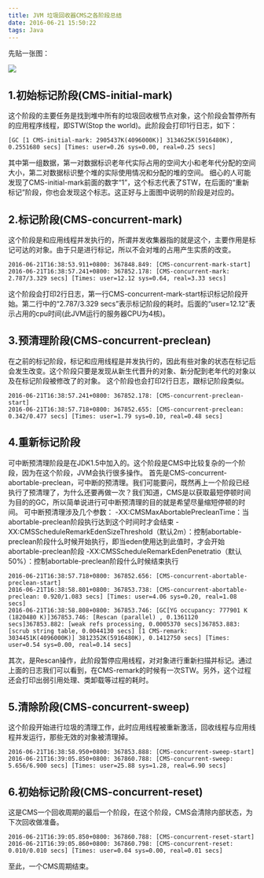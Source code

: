 ```yaml
---
title: JVM 垃圾回收器CMS之各阶段总结
date: 2016-06-21 15:50:22
tags: Java
---
```


先贴一张图：

![](https://img.alicdn.com/imgextra/i3/2657627814/TB2HFD0qVXXXXblXpXXXXXXXXXX_!!2657627814.jpg)

## 1.初始标记阶段(CMS-initial-mark) ##
  这个阶段的主要任务是找到堆中所有的垃圾回收根节点对象，这个阶段会暂停所有的应用程序线程，即STW(Stop the world)。此阶段会打印1行日志，如下：

	[GC [1 CMS-initial-mark: 2905437K(4096000K)] 3134625K(5916480K), 0.2551680 secs] [Times: user=0.26 sys=0.00, real=0.25 secs]

其中第一组数据，第一对数据标识老年代实际占用的空间大小和老年代分配的空间大小，第二对数据标识整个堆的实际使用情况和分配的堆的空间。
细心的人可能发现了CMS-initial-mark前面的数字“1”，这个标志代表了STW，在后面的“重新标记”阶段，你也会发现这个标志。这正好与上面图中说明的阶段是对应的。

## 2.标记阶段(CMS-concurrent-mark) ##
  这个阶段是和应用线程并发执行的，所谓并发收集器指的就是这个，主要作用是标记可达的对象。由于只是进行标记，所以不会对堆的占用产生实质的改变。

	2016-06-21T16:38:53.911+0800: 367848.849: [CMS-concurrent-mark-start]
	2016-06-21T16:38:57.241+0800: 367852.178: [CMS-concurrent-mark: 2.787/3.329 secs] [Times: user=12.12 sys=0.64, real=3.33 secs]
	
这个阶段会打印2行日志，第一行CMS-concurrent-mark-start标识标记阶段开始。第二行中的“2.787/3.329 secs”表示标记阶段的耗时。后面的“user=12.12”表示占用的cpu时间(此JVM运行的服务器CPU为4核)。

## 3.预清理阶段(CMS-concurrent-preclean) ##
  在之前的标记阶段，标记和应用线程是并发执行的，因此有些对象的状态在标记后会发生改变。这个阶段只要是发现从新生代晋升的对象、新分配到老年代的对象以及在标记阶段被修改了的对象。
  这个阶段也会打印2行日志，跟标记阶段类似。

```
2016-06-21T16:38:57.241+0800: 367852.178: [CMS-concurrent-preclean-start]
2016-06-21T16:38:57.718+0800: 367852.655: [CMS-concurrent-preclean: 0.342/0.477 secs] [Times: user=1.79 sys=0.10, real=0.48 secs]
```

## 4.重新标记阶段 ##
  可中断预清理阶段是在JDK1.5中加入的。这个阶段是CMS中比较复杂的一个阶段，因为在这个阶段，JVM会执行很多操作。
  首先是CMS-concurrent-abortable-preclean，可中断的预清理。我们可能要问，既然再上一个阶段已经执行了预清理了，为什么还要再做一次？我们知道，CMS是以获取最短停顿时间为目的的GC，所以简单说进行可中断预清理的目的就是希望尽量缩短停顿的时间。
  可中断预清理涉及几个参数：
  -XX:CMSMaxAbortablePrecleanTime：当abortable-preclean阶段执行达到这个时间时才会结束
  -XX:CMSScheduleRemarkEdenSizeThreshold（默认2m）：控制abortable-preclean阶段什么时候开始执行，即当eden使用达到此值时，才会开始abortable-preclean阶段
  -XX:CMSScheduleRemarkEdenPenetratio（默认50%）：控制abortable-preclean阶段什么时候结束执行

```
2016-06-21T16:38:57.718+0800: 367852.656: [CMS-concurrent-abortable-preclean-start]
2016-06-21T16:38:58.801+0800: 367853.738: [CMS-concurrent-abortable-preclean: 0.920/1.083 secs] [Times: user=4.06 sys=0.20, real=1.08 secs]
2016-06-21T16:38:58.808+0800: 367853.746: [GC[YG occupancy: 777901 K (1820480 K)]367853.746: [Rescan (parallel) , 0.1361120 secs]367853.882: [weak refs processing, 0.0005370 secs]367853.883: [scrub string table, 0.0044130 secs] [1 CMS-remark: 3034451K(4096000K)] 3812352K(5916480K), 0.1412750 secs] [Times: user=0.54 sys=0.00, real=0.14 secs]
```

  其次，是Rescan操作，此阶段暂停应用线程，对对象进行重新扫描并标记。通过上面的日志我们可以看到，在CMS-remark的时候有一次STW。另外，这个过程还会打印出弱引用处理、类卸载等过程的耗时。

## 5.清除阶段(CMS-concurrent-sweep) ##
  这个阶段开始进行垃圾的清理工作，此时应用线程被重新激活，回收线程与应用线程并发运行，那些无效的对象被清理掉。

```
2016-06-21T16:38:58.950+0800: 367853.888: [CMS-concurrent-sweep-start]
2016-06-21T16:39:05.850+0800: 367860.788: [CMS-concurrent-sweep: 5.656/6.900 secs] [Times: user=25.88 sys=1.28, real=6.90 secs]
```

## 6.初始标记阶段(CMS-concurrent-reset) ##
  这是CMS一个回收周期的最后一个阶段，在这个阶段，CMS会清除内部状态，为下次回收做准备。

```
2016-06-21T16:39:05.850+0800: 367860.788: [CMS-concurrent-reset-start]
2016-06-21T16:39:05.860+0800: 367860.798: [CMS-concurrent-reset: 0.010/0.010 secs] [Times: user=0.04 sys=0.00, real=0.01 secs]
```

  至此，一个CMS周期结束。